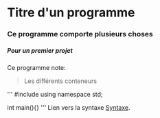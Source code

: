 # Titre d'un programme
### Ce programme comporte plusieurs choses
##### Pour un premier projet

Ce programme note:
>Les différents conteneurs

'''
#include <iostream>
using namespace std;

int main(){}
'''
Lien vers la syntaxe [Syntaxe](https://help.github.com/articles/basic-writing-and-formatting-syntax/).

